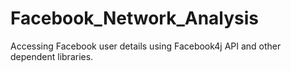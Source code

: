 Facebook_Network_Analysis
=========================

Accessing Facebook user details using Facebook4j API and other dependent libraries.
